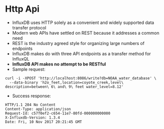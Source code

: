 # Http Api

* InfluxDB uses HTTP solely as a convenient and widely supported data transfer protocol
* Modern web APIs have settled on REST because it addresses a common need
* REST is the industry agreed style for organizing large numbers of endpoints
* InfluxDB makes do with three API endpoints as a transfer method for InfluxQL
* **InfluxDB API makes no attempt to be RESTful**
* Sample request:
```
curl -i -XPOST 'http://localhost:8086/write?db=NOAA_water_database' \
  --data-binary 'h2o_feet,location=coyote_creek,level\ description=between\ 6\ and\ 9\ feet water_level=8.12'
```
* Success response:
```
HTTP/1.1 204 No Content
Content-Type: application/json
Request-Id: c57f0ef2-c654-11e7-80fd-000000000000
X-Influxdb-Version: 1.3.4
Date: Fri, 10 Nov 2017 20:21:45 GMT
```
